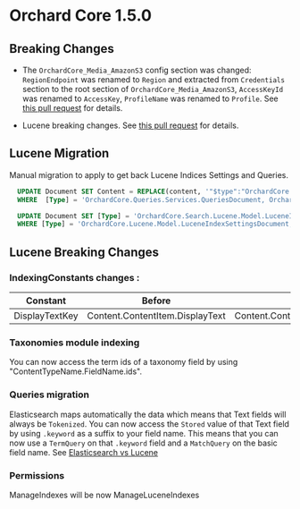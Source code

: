 # Orchard Core 1.5.0

## Breaking Changes

* The `OrchardCore_Media_AmazonS3` config section was changed: `RegionEndpoint` was renamed to `Region` and extracted from `Credentials` section to the root section of `OrchardCore_Media_AmazonS3`, `AccessKeyId` was renamed to `AccessKey`, `ProfileName` was renamed to `Profile`. See [this pull request](https://github.com/OrchardCMS/OrchardCore/pull/11871) for details.

* Lucene breaking changes. See [this pull request](https://github.com/OrchardCMS/OrchardCore/pull/11052) for details.

## Lucene Migration

Manual migration to apply to get back Lucene Indices Settings and Queries.

```sql
  UPDATE Document SET Content = REPLACE(content, '"$type":"OrchardCore.Lucene.LuceneQuery, OrchardCore.Lucene"', '"$type":"OrchardCore.Search.Lucene.LuceneQuery, OrchardCore.Search.Lucene"')
  WHERE  [Type] = 'OrchardCore.Queries.Services.QueriesDocument, OrchardCore.Queries'

  UPDATE Document SET [Type] = 'OrchardCore.Search.Lucene.Model.LuceneIndexSettingsDocument, OrchardCore.Search.Lucene'
  WHERE [Type] = 'OrchardCore.Lucene.Model.LuceneIndexSettingsDocument, OrchardCore.Lucene'
```

## Lucene Breaking Changes

### IndexingConstants changes : 

| Constant | Before | after |
|----------|--------|-------|
| DisplayTextKey | Content.ContentItem.DisplayText | Content.ContentItem.DisplayText.keyword |

### Taxonomies module indexing

You can now access the term ids of a taxonomy field by using "ContentTypeName.FieldName.ids".

### Queries migration

Elasticsearch maps automatically the data which means that Text fields will always be `Tokenized`. You can now access the `Stored` value of that Text field by using `.keyword` as a suffix to your field name. This means that you can now use a `TermQuery` on that `.keyword` field and a `MatchQuery` on the basic field name. See [Elasticsearch vs Lucene](../reference/modules/Elasticsearch/README.md#elasticsearch-vs-lucene)

### Permissions

ManageIndexes will be now ManageLuceneIndexes